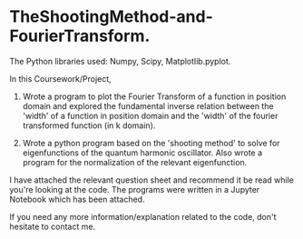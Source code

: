 # TheShootingMethod-and-FourierTransform.

The Python libraries used: Numpy, Scipy, Matplotlib.pyplot.

In this Coursework/Project, 

1) Wrote a program to plot the Fourier Transform of a function in position domain and explored the fundamental inverse relation between the 'width' of a function in position domain and the 'width' of the fourier transformed function (in k domain).

2) Wrote a python program based on the 'shooting method'  to solve for eigenfunctions of the quantum harmonic oscillator. Also wrote a program for the normalization of the relevant eigenfunction.

I have attached the relevant question sheet and recommend it be read while you're looking at the code. The programs were written in a Jupyter Notebook which has been attached.

If you need any more information/explanation related to the code, don't hesitate to contact me.
